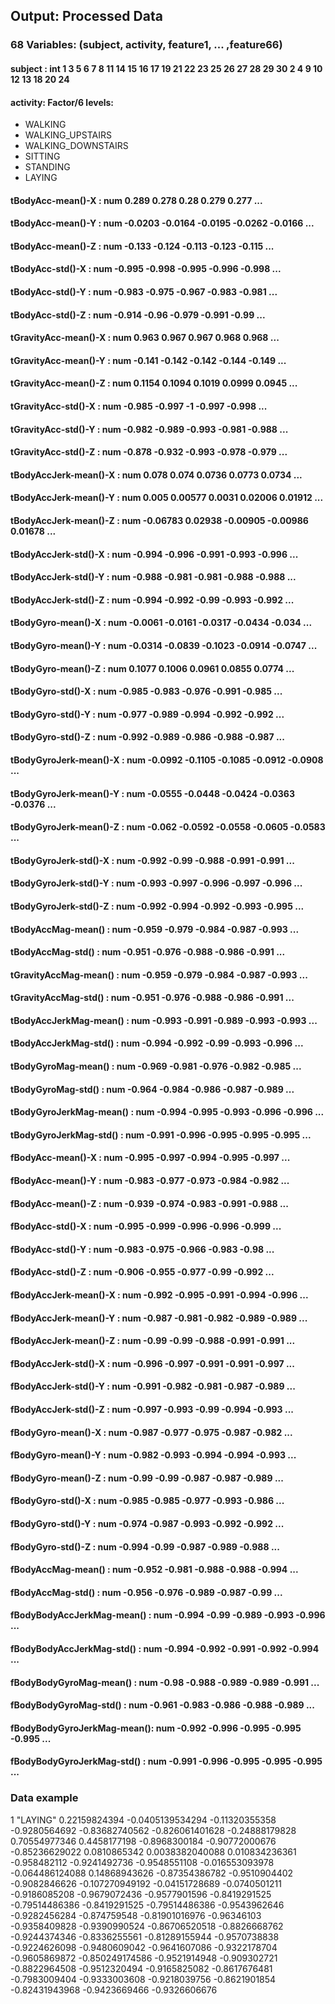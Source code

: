 ## Output: Processed Data

### 68 Variables: (subject, activity, feature1, ... ,feature66)

#### subject : int  1  3  5  6  7  8 11 14 15 16 17 19 21 22 23 25 26 27 28 29 30  2  4  9 10 12 13 18 20 24

#### activity: Factor/6 levels:
*  WALKING
*  WALKING_UPSTAIRS
*  WALKING_DOWNSTAIRS
*  SITTING
*  STANDING
*  LAYING

#### tBodyAcc-mean()-X          : num  0.289 0.278 0.28 0.279 0.277 ...
#### tBodyAcc-mean()-Y          : num  -0.0203 -0.0164 -0.0195 -0.0262 -0.0166 ...
#### tBodyAcc-mean()-Z          : num  -0.133 -0.124 -0.113 -0.123 -0.115 ...
#### tBodyAcc-std()-X           : num  -0.995 -0.998 -0.995 -0.996 -0.998 ...
#### tBodyAcc-std()-Y           : num  -0.983 -0.975 -0.967 -0.983 -0.981 ...
#### tBodyAcc-std()-Z           : num  -0.914 -0.96 -0.979 -0.991 -0.99 ...
#### tGravityAcc-mean()-X       : num  0.963 0.967 0.967 0.968 0.968 ...
#### tGravityAcc-mean()-Y       : num  -0.141 -0.142 -0.142 -0.144 -0.149 ...
#### tGravityAcc-mean()-Z       : num  0.1154 0.1094 0.1019 0.0999 0.0945 ...
#### tGravityAcc-std()-X        : num  -0.985 -0.997 -1 -0.997 -0.998 ...
#### tGravityAcc-std()-Y        : num  -0.982 -0.989 -0.993 -0.981 -0.988 ...
#### tGravityAcc-std()-Z        : num  -0.878 -0.932 -0.993 -0.978 -0.979 ...
#### tBodyAccJerk-mean()-X      : num  0.078 0.074 0.0736 0.0773 0.0734 ...
#### tBodyAccJerk-mean()-Y      : num  0.005 0.00577 0.0031 0.02006 0.01912 ...
#### tBodyAccJerk-mean()-Z      : num  -0.06783 0.02938 -0.00905 -0.00986 0.01678 ...
#### tBodyAccJerk-std()-X       : num  -0.994 -0.996 -0.991 -0.993 -0.996 ...
#### tBodyAccJerk-std()-Y       : num  -0.988 -0.981 -0.981 -0.988 -0.988 ...
#### tBodyAccJerk-std()-Z       : num  -0.994 -0.992 -0.99 -0.993 -0.992 ...
#### tBodyGyro-mean()-X         : num  -0.0061 -0.0161 -0.0317 -0.0434 -0.034 ...
#### tBodyGyro-mean()-Y         : num  -0.0314 -0.0839 -0.1023 -0.0914 -0.0747 ...
#### tBodyGyro-mean()-Z         : num  0.1077 0.1006 0.0961 0.0855 0.0774 ...
#### tBodyGyro-std()-X          : num  -0.985 -0.983 -0.976 -0.991 -0.985 ...
#### tBodyGyro-std()-Y          : num  -0.977 -0.989 -0.994 -0.992 -0.992 ...
#### tBodyGyro-std()-Z          : num  -0.992 -0.989 -0.986 -0.988 -0.987 ...
#### tBodyGyroJerk-mean()-X     : num  -0.0992 -0.1105 -0.1085 -0.0912 -0.0908 ...
#### tBodyGyroJerk-mean()-Y     : num  -0.0555 -0.0448 -0.0424 -0.0363 -0.0376 ...
#### tBodyGyroJerk-mean()-Z     : num  -0.062 -0.0592 -0.0558 -0.0605 -0.0583 ...
#### tBodyGyroJerk-std()-X      : num  -0.992 -0.99 -0.988 -0.991 -0.991 ...
#### tBodyGyroJerk-std()-Y      : num  -0.993 -0.997 -0.996 -0.997 -0.996 ...
#### tBodyGyroJerk-std()-Z      : num  -0.992 -0.994 -0.992 -0.993 -0.995 ...
#### tBodyAccMag-mean()         : num  -0.959 -0.979 -0.984 -0.987 -0.993 ...
#### tBodyAccMag-std()          : num  -0.951 -0.976 -0.988 -0.986 -0.991 ...
#### tGravityAccMag-mean()      : num  -0.959 -0.979 -0.984 -0.987 -0.993 ...
#### tGravityAccMag-std()       : num  -0.951 -0.976 -0.988 -0.986 -0.991 ...
#### tBodyAccJerkMag-mean()     : num  -0.993 -0.991 -0.989 -0.993 -0.993 ...
#### tBodyAccJerkMag-std()      : num  -0.994 -0.992 -0.99 -0.993 -0.996 ...
#### tBodyGyroMag-mean()        : num  -0.969 -0.981 -0.976 -0.982 -0.985 ...
#### tBodyGyroMag-std()         : num  -0.964 -0.984 -0.986 -0.987 -0.989 ...
#### tBodyGyroJerkMag-mean()    : num  -0.994 -0.995 -0.993 -0.996 -0.996 ...
#### tBodyGyroJerkMag-std()     : num  -0.991 -0.996 -0.995 -0.995 -0.995 ...
#### fBodyAcc-mean()-X          : num  -0.995 -0.997 -0.994 -0.995 -0.997 ...
#### fBodyAcc-mean()-Y          : num  -0.983 -0.977 -0.973 -0.984 -0.982 ...
#### fBodyAcc-mean()-Z          : num  -0.939 -0.974 -0.983 -0.991 -0.988 ...
#### fBodyAcc-std()-X           : num  -0.995 -0.999 -0.996 -0.996 -0.999 ...
#### fBodyAcc-std()-Y           : num  -0.983 -0.975 -0.966 -0.983 -0.98 ...
#### fBodyAcc-std()-Z           : num  -0.906 -0.955 -0.977 -0.99 -0.992 ...
#### fBodyAccJerk-mean()-X      : num  -0.992 -0.995 -0.991 -0.994 -0.996 ...
#### fBodyAccJerk-mean()-Y      : num  -0.987 -0.981 -0.982 -0.989 -0.989 ...
#### fBodyAccJerk-mean()-Z      : num  -0.99 -0.99 -0.988 -0.991 -0.991 ...
#### fBodyAccJerk-std()-X       : num  -0.996 -0.997 -0.991 -0.991 -0.997 ...
#### fBodyAccJerk-std()-Y       : num  -0.991 -0.982 -0.981 -0.987 -0.989 ...
#### fBodyAccJerk-std()-Z       : num  -0.997 -0.993 -0.99 -0.994 -0.993 ...
#### fBodyGyro-mean()-X         : num  -0.987 -0.977 -0.975 -0.987 -0.982 ...
#### fBodyGyro-mean()-Y         : num  -0.982 -0.993 -0.994 -0.994 -0.993 ...
#### fBodyGyro-mean()-Z         : num  -0.99 -0.99 -0.987 -0.987 -0.989 ...
#### fBodyGyro-std()-X          : num  -0.985 -0.985 -0.977 -0.993 -0.986 ...
#### fBodyGyro-std()-Y          : num  -0.974 -0.987 -0.993 -0.992 -0.992 ...
#### fBodyGyro-std()-Z          : num  -0.994 -0.99 -0.987 -0.989 -0.988 ...
#### fBodyAccMag-mean()         : num  -0.952 -0.981 -0.988 -0.988 -0.994 ...
#### fBodyAccMag-std()          : num  -0.956 -0.976 -0.989 -0.987 -0.99 ...
#### fBodyBodyAccJerkMag-mean() : num  -0.994 -0.99 -0.989 -0.993 -0.996 ...
#### fBodyBodyAccJerkMag-std()  : num  -0.994 -0.992 -0.991 -0.992 -0.994 ...
#### fBodyBodyGyroMag-mean()    : num  -0.98 -0.988 -0.989 -0.989 -0.991 ...
#### fBodyBodyGyroMag-std()     : num  -0.961 -0.983 -0.986 -0.988 -0.989 ...
#### fBodyBodyGyroJerkMag-mean(): num  -0.992 -0.996 -0.995 -0.995 -0.995 ...
#### fBodyBodyGyroJerkMag-std() : num  -0.991 -0.996 -0.995 -0.995 -0.995 ...

### Data example

1 "LAYING" 0.22159824394 -0.0405139534294 -0.11320355358 -0.9280564692 -0.83682740562 -0.826061401628 -0.24888179828 0.70554977346 0.4458177198 -0.8968300184 -0.90772000676 -0.85236629022 0.0810865342 0.0038382040088 0.010834236361 -0.958482112 -0.9241492736 -0.9548551108 -0.016553093978 -0.064486124088 0.14868943626 -0.87354386782 -0.9510904402 -0.9082846626 -0.107270949192 -0.04151728689 -0.0740501211 -0.9186085208 -0.9679072436 -0.9577901596 -0.8419291525 -0.79514486386 -0.8419291525 -0.79514486386 -0.9543962646 -0.9282456284 -0.874759548 -0.81901016976 -0.96346103 -0.9358409828 -0.9390990524 -0.86706520518 -0.8826668762 -0.9244374346 -0.8336255561 -0.81289155944 -0.9570738838 -0.9224626098 -0.9480609042 -0.9641607086 -0.9322178704 -0.9605869872 -0.850249174586 -0.9521914948 -0.909302721 -0.8822964508 -0.9512320494 -0.9165825082 -0.8617676481 -0.7983009404 -0.9333003608 -0.9218039756 -0.8621901854 -0.82431943968 -0.9423669466 -0.9326606676
